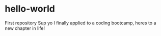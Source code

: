 # hello-world
First repository
Sup yo
I finally applied to a coding bootcamp, heres to a new chapter in life!
